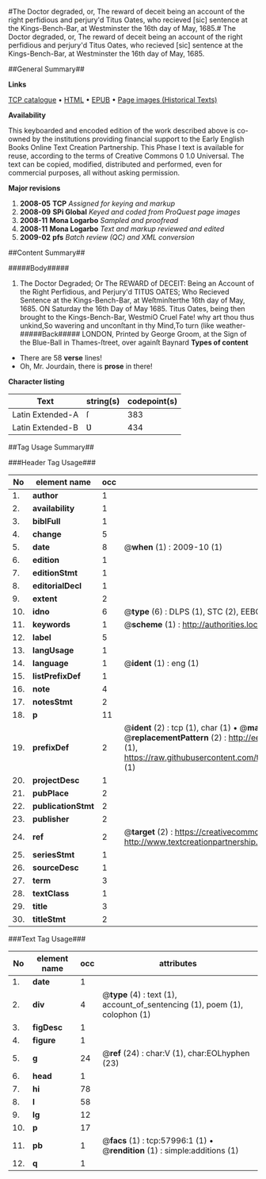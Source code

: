 #The Doctor degraded, or, The reward of deceit being an account of the right perfidious and perjury'd Titus Oates, who recieved [sic] sentence at the Kings-Bench-Bar, at Westminster the 16th day of May, 1685.#
The Doctor degraded, or, The reward of deceit being an account of the right perfidious and perjury'd Titus Oates, who recieved [sic] sentence at the Kings-Bench-Bar, at Westminster the 16th day of May, 1685.

##General Summary##

**Links**

[TCP catalogue](http://www.ota.ox.ac.uk/tcp/)  • 
[HTML](http://tei.it.ox.ac.uk/tcp/Texts-HTML/free/A36/A36193.html)  • 
[EPUB](http://tei.it.ox.ac.uk/tcp/Texts-EPUB/free/A36/A36193.epub) • 
[Page images (Historical Texts)](https://data.historicaltexts.jisc.ac.uk/view?pubId=eebo-12264975e&pageId=eebo-12264975e-57996-1)

**Availability**

This keyboarded and encoded edition of the
	       work described above is co-owned by the institutions
	       providing financial support to the Early English Books
	       Online Text Creation Partnership. This Phase I text is
	       available for reuse, according to the terms of Creative
	       Commons 0 1.0 Universal. The text can be copied,
	       modified, distributed and performed, even for
	       commercial purposes, all without asking permission.

**Major revisions**

1. __2008-05__ __TCP__ *Assigned for keying and markup*
1. __2008-09__ __SPi Global__ *Keyed and coded from ProQuest page images*
1. __2008-11__ __Mona Logarbo__ *Sampled and proofread*
1. __2008-11__ __Mona Logarbo__ *Text and markup reviewed and edited*
1. __2009-02__ __pfs__ *Batch review (QC) and XML conversion*

##Content Summary##

#####Body#####

1. The Doctor Degraded; Or The REWARD of DECEIT: Being an Account of the Right Perfidious, and Perjury'd TITƲS OATES; Who Recieved Sentence at the Kings-Bench-Bar, at Weſtminſterthe 16th day of May, 1685.
ON Saturday the 16th Day of May 1685. Titus Oates, being then brought to the Kings-Bench-Bar, WestmiO Cruel Fate! why art thou thus unkind,So wavering and unconſtant in thy Mind,To turn (like weather-
#####Back#####
LONDON, Printed by George Groom, at the Sign of the Blue-Ball in Thames-ſtreet, over againſt Baynard
**Types of content**

  * There are 58 **verse** lines!
  * Oh, Mr. Jourdain, there is **prose** in there!

**Character listing**


|Text|string(s)|codepoint(s)|
|---|---|---|
|Latin Extended-A|ſ|383|
|Latin Extended-B|Ʋ|434|

##Tag Usage Summary##

###Header Tag Usage###

|No|element name|occ|attributes|
|---|---|---|---|
|1.|__author__|1||
|2.|__availability__|1||
|3.|__biblFull__|1||
|4.|__change__|5||
|5.|__date__|8| @__when__ (1) : 2009-10 (1)|
|6.|__edition__|1||
|7.|__editionStmt__|1||
|8.|__editorialDecl__|1||
|9.|__extent__|2||
|10.|__idno__|6| @__type__ (6) : DLPS (1), STC (2), EEBO-CITATION (1), OCLC (1), VID (1)|
|11.|__keywords__|1| @__scheme__ (1) : http://authorities.loc.gov/ (1)|
|12.|__label__|5||
|13.|__langUsage__|1||
|14.|__language__|1| @__ident__ (1) : eng (1)|
|15.|__listPrefixDef__|1||
|16.|__note__|4||
|17.|__notesStmt__|2||
|18.|__p__|11||
|19.|__prefixDef__|2| @__ident__ (2) : tcp (1), char (1)  •  @__matchPattern__ (2) : ([0-9\-]+):([0-9IVX]+) (1), (.+) (1)  •  @__replacementPattern__ (2) : http://eebo.chadwyck.com/downloadtiff?vid=$1&page=$2 (1), https://raw.githubusercontent.com/textcreationpartnership/Texts/master/tcpchars.xml#$1 (1)|
|20.|__projectDesc__|1||
|21.|__pubPlace__|2||
|22.|__publicationStmt__|2||
|23.|__publisher__|2||
|24.|__ref__|2| @__target__ (2) : https://creativecommons.org/publicdomain/zero/1.0/ (1), http://www.textcreationpartnership.org/docs/. (1)|
|25.|__seriesStmt__|1||
|26.|__sourceDesc__|1||
|27.|__term__|3||
|28.|__textClass__|1||
|29.|__title__|3||
|30.|__titleStmt__|2||


###Text Tag Usage###

|No|element name|occ|attributes|
|---|---|---|---|
|1.|__date__|1||
|2.|__div__|4| @__type__ (4) : text (1), account_of_sentencing (1), poem (1), colophon (1)|
|3.|__figDesc__|1||
|4.|__figure__|1||
|5.|__g__|24| @__ref__ (24) : char:V (1), char:EOLhyphen (23)|
|6.|__head__|1||
|7.|__hi__|78||
|8.|__l__|58||
|9.|__lg__|12||
|10.|__p__|17||
|11.|__pb__|1| @__facs__ (1) : tcp:57996:1 (1)  •  @__rendition__ (1) : simple:additions (1)|
|12.|__q__|1||
